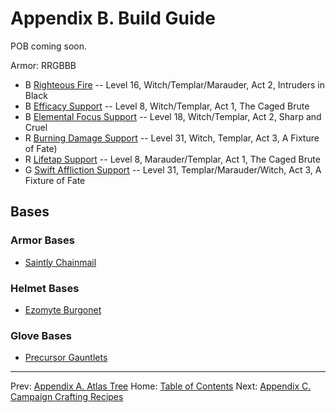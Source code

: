 # Appendix B. Build Guide

POB coming soon.


Armor: RRGBBB


* B [Righteous Fire](https://www.poewiki.net/wiki/Righteous_Fire) -- Level 16, Witch/Templar/Marauder, Act 2, Intruders in Black
* B [Efficacy Support](https://www.poewiki.net/wiki/Efficacy_Support) -- Level 8, Witch/Templar, Act 1, The Caged Brute
* B [Elemental Focus Support](https://www.poewiki.net/wiki/Elemental_Focus_Support) -- Level 18, Witch/Templar, Act 2, Sharp and Cruel
* R [Burning Damage Support](https://www.poewiki.net/wiki/Burning_Damage_Support) -- Level 31, Witch, Templar, Act 3, A Fixture of Fate)
* R [Lifetap Support](https://www.poewiki.net/wiki/Lifetap_Support) -- Level 8, Marauder/Templar, Act 1, The Caged Brute
* G [Swift Affliction Support](https://www.poewiki.net/wiki/Swift_Affliction_Support) -- Level 31, Templar/Marauder/Witch, Act 3, A Fixture of Fate

## Bases

### Armor Bases

* [Saintly Chainmail](https://www.poewiki.net/wiki/Saintly_Chainmail)

### Helmet Bases

* [Ezomyte Burgonet](https://www.poewiki.net/wiki/Ezomyte_Burgonet)

### Glove Bases

* [Precursor Gauntlets](https://www.poewiki.net/wiki/Precursor_Gauntlets)

---

Prev: [Appendix A. Atlas Tree](appendix_a_atlas.md)
Home: [Table of Contents](readme.md)
Next: [Appendix C. Campaign Crafting Recipes](appendix_c_crafting.md)
